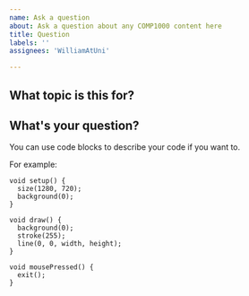 ```yaml
---
name: Ask a question
about: Ask a question about any COMP1000 content here
title: Question
labels: ''
assignees: 'WilliamAtUni'

---
```


## What topic is this for?


## What's your question?


You can use code blocks to describe your code if you want to.

For example:

```processing
void setup() {
  size(1280, 720);
  background(0);
}

void draw() {
  background(0);
  stroke(255);
  line(0, 0, width, height);
}

void mousePressed() {
  exit();
}
```